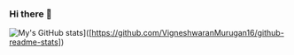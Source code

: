 ### Hi there 👋
![My's GitHub stats](https://github-readme-stats.vercel.app/api?username=VigneshwaranMurugan16&show_icons=true&theme=tokyonight&count_private=true)]([https://github.com/VigneshwaranMurugan16/github-readme-stats])
<!--
**VigneshwaranMurugan16/VigneshwaranMurugan16** is a ✨ _special_ ✨ repository because its `README.md` (this file) appears on your GitHub profile.

Here are some ideas to get you started:

- 🔭 I’m currently working on ...
- 🌱 I’m currently learning ...
- 👯 I’m looking to collaborate on ...
- 🤔 I’m looking for help with ...
- 💬 Ask me about ...
- 📫 How to reach me: ...
- 😄 Pronouns: ...
- ⚡ Fun fact: ...
-->
